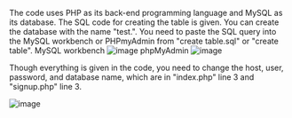 The code uses PHP as its back-end programming language and MySQL as its database.
The SQL code for creating the table is given.
You can create the database with the name "test.".
You need to paste the SQL query into the MySQL workbench or PHPmyAdmin from "create table.sql" or "create table".
MySQL workbench
![image](https://github.com/MADESH-KUMAR-M/Login/assets/151498809/11be6784-aae8-4ca2-ab3c-8854705e5988)
phpMyAdmin
![image](https://github.com/MADESH-KUMAR-M/Login/assets/151498809/0928e41b-0767-4c4d-bd17-904c16432e0b)





Though everything is given in the code, you need to change the host, user, password, and database name, which are in "index.php" line 3 and "signup.php" line 3.

![image](https://github.com/MADESH-KUMAR-M/Login/assets/151498809/fe40f04e-1edb-4811-8fb5-151d66f2b2e6)

